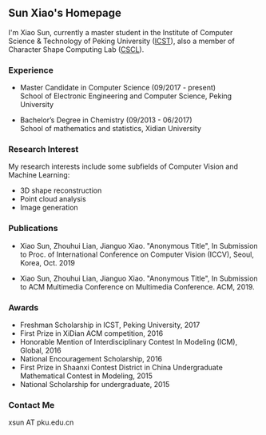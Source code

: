 ## Sun Xiao's Homepage

I'm Xiao Sun, currently a master student in the Institute of Computer Science & Technology of Peking University (<a href="www.icst.pku.edu.cn">ICST</a>), also a member of Character Shape Computing Lab (<a href="www.icst.pku.edu.cn/cscl">CSCL</a>).

### Experience
* Master Candidate in Computer Science (09/2017 - present) <br/>
School of Electronic Engineering and Computer Science, Peking University

* Bachelor’s Degree in Chemistry (09/2013 - 06/2017) <br/>
School of mathematics and statistics, Xidian University

### Research Interest
My research interests include some subfields of Computer Vision and Machine Learning:
* 3D shape reconstruction 
* Point cloud analysis
* Image generation

### Publications
* Xiao Sun, Zhouhui Lian, Jianguo Xiao. "Anonymous Title", In Submission to Proc. of International Conference on Computer Vision (ICCV), Seoul, Korea, Oct. 2019

* Xiao Sun, Zhouhui Lian, Jianguo Xiao. "Anonymous Title", In Submission to ACM Multimedia Conference on Multimedia Conference. ACM, 2019.

### Awards
* Freshman Scholarship in ICST, Peking University, 2017
* First Prize in XiDian ACM competition, 2016
* Honorable Mention of Interdisciplinary Contest In Modeling (ICM), Global, 2016
* National Encouragement Scholarship, 2016
* First Prize in Shaanxi Contest District in China Undergraduate Mathematical Contest in Modeling, 2015
* National Scholarship for undergraduate, 2015

### Contact Me
xsun AT pku.edu.cn

